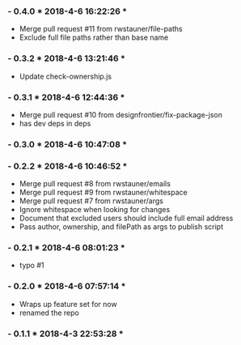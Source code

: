 ### - 0.4.0 * 2018-4-6 16:22:26 *

   - Merge pull request #11 from rwstauner/file-paths
  - Exclude full file paths rather than base name 


 ### - 0.3.2 * 2018-4-6 13:21:46 *

   - Update check-ownership.js 


 ### - 0.3.1 * 2018-4-6 12:44:36 *

   - Merge pull request #10 from designfrontier/fix-package-json
  - has dev deps in deps 


 ### - 0.3.0 * 2018-4-6 10:47:08 *

  


 ### - 0.2.2 * 2018-4-6 10:46:52 *

   - Merge pull request #8 from rwstauner/emails
  - Merge pull request #9 from rwstauner/whitespace
  - Merge pull request #7 from rwstauner/args
  - Ignore whitespace when looking for changes
  - Document that excluded users should include full email address
  - Pass author, ownership, and filePath as args to publish script 


 ### - 0.2.1 * 2018-4-6 08:01:23 *

   - typo #1 


 ### - 0.2.0 * 2018-4-6 07:57:14 *

   - Wraps up feature set for now
  - renamed the repo 


 ### - 0.1.1 * 2018-4-3 22:53:28 *

  


 